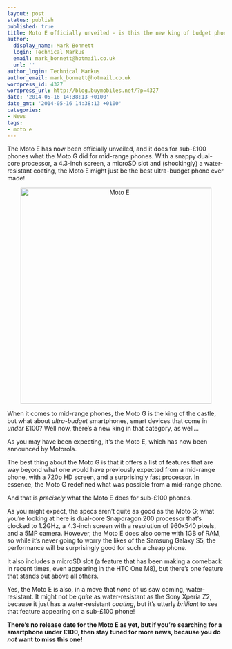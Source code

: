 ```yaml
---
layout: post
status: publish
published: true
title: Moto E officially unveiled - is this the new king of budget phones?
author:
  display_name: Mark Bonnett
  login: Technical Markus
  email: mark_bonnett@hotmail.co.uk
  url: ''
author_login: Technical Markus
author_email: mark_bonnett@hotmail.co.uk
wordpress_id: 4327
wordpress_url: http://blog.buymobiles.net/?p=4327
date: '2014-05-16 14:38:13 +0100'
date_gmt: '2014-05-16 14:38:13 +0100'
categories:
- News
tags:
- moto e
---
```

<div id="stcpDiv">
<p><span class="postStandFirst">The Moto E has now been officially unveiled, and it does for sub-&pound;100 phones what the Moto G did for mid-range phones. With a snappy dual-core processor, a 4.3-inch screen, a microSD slot and (shockingly) a water-resistant coating, the Moto E might just be the best ultra-budget phone ever made!</span></p>
<p style="text-align: center;"><img class="size-full wp-image-4538 aligncenter" alt="Moto E" src="https://a1comms-blog-buymobiles.storage.googleapis.com/2014/05/moto-e.jpg" width="442" height="500" /></p>
<p>When it comes to mid-range phones, the Moto G is the king of the castle, but what about <em>ultra-budget</em> smartphones, smart devices that come in <em>under</em> &pound;100? Well now, there&rsquo;s a new king in that category, as well...</p>
<div id="stcpDiv">
<p>As you may have been expecting, it&rsquo;s the Moto E, which has now been announced by Motorola.</p>
<p>The best thing about the Moto G is that it offers a list of features that are way beyond what one would have previously expected from a mid-range phone, with a 720p HD screen, and a surprisingly fast processor. In essence, the Moto G redefined what was possible from a mid-range phone.</p>
<p>And that is <em>precisely</em> what the Moto E does for sub-&pound;100 phones.</p>
<p>As you might expect, the specs aren&rsquo;t quite as good as the Moto G; what you&rsquo;re looking at here is dual-core Snapdragon 200 processor that&rsquo;s clocked to 1.2GHz, a 4.3-inch screen with a resolution of 960x540 pixels, and a 5MP camera. However, the Moto E does also come with 1GB of RAM, so while it&rsquo;s never going to worry the likes of the Samsung Galaxy S5, the performance will be surprisingly good for such a cheap phone.</p>
<p>It also includes a microSD slot (a feature that has been making a comeback in recent times, even appearing in the HTC One M8), but there&rsquo;s one feature that stands out above all others.</p>
<p>Yes, the Moto E is also, in a move that <em>none</em> of us saw coming, water-resistant. It might not be <em>quite</em> as water-resistant as the Sony Xperia Z2, because it just has a water-resistant <em>coating</em>, but it&rsquo;s utterly <em>brilliant</em> to see that feature appearing on a sub-&pound;100 phone!</p>
<p><strong>There&rsquo;s no release date for the Moto E as yet, but if you&rsquo;re searching for a smartphone under &pound;100, then stay tuned for more news, because you do <em>not</em> want to miss this one!</strong></p>
</div>
</div>
